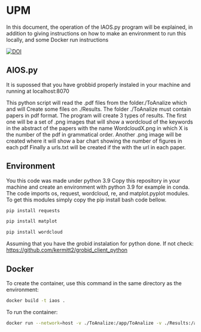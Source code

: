# UPM
In this document, the operation of the IAOS.py program will be explained, in addition to giving instructions on how to make an environment to run this locally, 
and some Docker run instructions

[![DOI](https://zenodo.org/badge/598232222.svg)](https://zenodo.org/badge/latestdoi/598232222)
## AIOS.py

It is supossed that you have grobbid properly instaled in your machine and running at localhost:8070

This python script will read the .pdf files from the folder./ToAnalize which and will Create some files on ./Results. The folder ./ToAnalize must contain papers in pdf format. The program will create 3 types of results. 
The first one will be a set of .png images that will show a wordcloud of the keywords in the abstract of the papers with the name WordcloudX.png in which X is the number of the pdf in grammatical order. 
Another .png image will be created where it will show a bar chart showing the number of figures in each pdf
Finally a urls.txt will be created if the with the url in each paper.

## Environment

You this code was made under python 3.9 
Copy this repository in your machine and create an environment with python 3.9 for example in conda.
The code imports os, request, wordcloud, re, and matplot.pyplot modules. To get this modules simply copy the pip install bash code bellow.


```bash
pip install requests
```
```bash
pip install matplot
```
```bash
pip install wordcloud
```

Assuming that you have the grobid instalation for python done. If not check: https://github.com/kermitt2/grobid_client_python

## Docker
 
To create the container, use this command in the same directory as the environment:
```bash
docker build -t iaos .
```

To run the container:
```bash
docker run --network=host -v ./ToAnalize:/app/ToAnalize -v ./Results:/app/Results iaos
```

